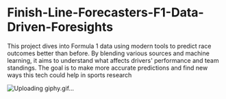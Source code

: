 # Finish-Line-Forecasters-F1-Data-Driven-Foresights
This project dives into Formula 1 data using modern tools to predict race outcomes better than before. By blending various sources and machine learning, it aims to understand what affects drivers' performance and team standings. The goal is to make more accurate predictions and find new ways this tech could help in sports research

![Uploading giphy.gif…]()

